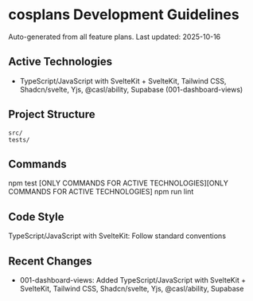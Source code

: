 # cosplans Development Guidelines

Auto-generated from all feature plans. Last updated: 2025-10-16

## Active Technologies
- TypeScript/JavaScript with SvelteKit + SvelteKit, Tailwind CSS, Shadcn/svelte, Yjs, @casl/ability, Supabase (001-dashboard-views)

## Project Structure
```
src/
tests/
```

## Commands
npm test [ONLY COMMANDS FOR ACTIVE TECHNOLOGIES][ONLY COMMANDS FOR ACTIVE TECHNOLOGIES] npm run lint

## Code Style
TypeScript/JavaScript with SvelteKit: Follow standard conventions

## Recent Changes
- 001-dashboard-views: Added TypeScript/JavaScript with SvelteKit + SvelteKit, Tailwind CSS, Shadcn/svelte, Yjs, @casl/ability, Supabase

<!-- MANUAL ADDITIONS START -->
<!-- MANUAL ADDITIONS END -->